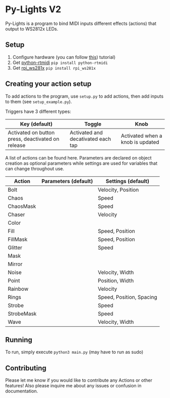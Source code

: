 


# Py-Lights V2
Py-Lights is a program to bind MIDI inputs different effects (actions) that output to WS2812x LEDs.

## Setup
1. Configure hardware (you can follow [this](https://tutorials-raspberrypi.com/connect-control-raspberry-pi-ws2812-rgb-led-strips/)) tutorial)
2. Get [python-rtmidi](https://pypi.org/project/python-rtmidi/) ```pip install python-rtmidi```
2. Get [rpi_ws281x](https://pypi.org/project/rpi-ws281x/) ```pip install rpi_ws281x```

## Creating your action setup
To add actions to the program, use ```setup.py``` to add actions, then add inputs to them (see ```setup_example.py```).

Triggers have 3 different types:

|Key (default)                                     |Toggle                               |Knob                              |
|--------------------------------------------------|-------------------------------------|----------------------------------|
|Activated on button press, deactivated on release |Activated and decativated each tap   |Activated when a knob is updated  |


A list of actions can be found here. Parameters are declared on object creation as optional parameters while settings are used for variables that can change throughout use.

|Action          |Parameters (default)                                |Settings (default)                   |
|----------------|----------------------------------------------------|-------------------------------------|
|Bolt            |                                                    |Velocity, Position                   |
|Chaos           |                                                    |Speed                                |
|ChaosMask       |                                                    |Speed                                |
|Chaser          |                                                    |Velocity                             |
|Color           |                                                    |                                     |
|Fill            |                                                    |Speed, Position                      |
|FillMask        |                                                    |Speed, Position                      |
|Glitter         |                                                    |Speed                                |
|Mask            |                                                    |                                     |
|Mirror          |                                                    |                                     |
|Noise           |                                                    |Velocity, Width                      |
|Point           |                                                    |Position, Width                      |
|Rainbow         |                                                    |Velocity                             |
|Rings           |                                                    |Speed, Position, Spacing             |
|Strobe          |                                                    |Speed                                |
|StrobeMask      |                                                    |Speed                                |
|Wave            |                                                    |Velocity, Width                      |

## Running
To run, simply execute ```python3 main.py``` (may have to run as sudo)

## Contributing
Please let me know if you would like to contribute any Actions or other features! Also please inquire me about any issues or confusion in documentation.
